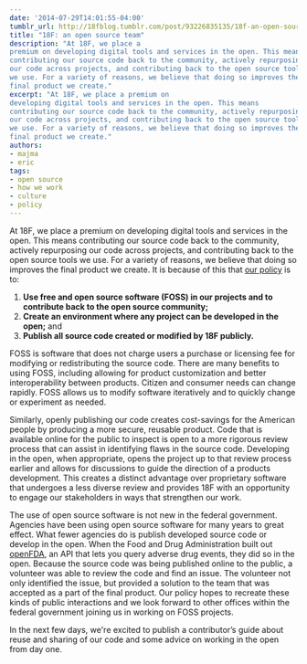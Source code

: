 ```yaml
---
date: '2014-07-29T14:01:55-04:00'
tumblr_url: http://18fblog.tumblr.com/post/93226835135/18f-an-open-source-team
title: "18F: an open source team"
description: "At 18F, we place a
premium on developing digital tools and services in the open. This means
contributing our source code back to the community, actively repurposing
our code across projects, and contributing back to the open source tools
we use. For a variety of reasons, we believe that doing so improves the
final product we create."
excerpt: "At 18F, we place a premium on
developing digital tools and services in the open. This means
contributing our source code back to the community, actively repurposing
our code across projects, and contributing back to the open source tools
we use. For a variety of reasons, we believe that doing so improves the
final product we create."
authors:
- majma
- eric
tags:
- open source
- how we work
- culture
- policy
---
```


At 18F, we place a premium on developing digital tools and services in
the open. This means contributing our source code back to the community,
actively repurposing our code across projects, and contributing back to
the open source tools we use. For a variety of reasons, we believe that
doing so improves the final product we create. It is because of this
that [our
policy](https://github.com/18F/open-source-policy/blob/master/policy.md)
is to:

1.  **Use free and open source software (FOSS) in our projects and to
    contribute back to the open source community;**
2.  **Create an environment where any project can be developed in the
    open;** and
3.  **Publish all source code created or modified by 18F publicly.**

FOSS is software that does not charge users a purchase or licensing fee
for modifying or redistributing the source code. There are many benefits
to using FOSS, including allowing for product customization and better
interoperability between products. Citizen and consumer needs can change
rapidly. FOSS allows us to modify software iteratively and to quickly
change or experiment as needed.

Similarly, openly publishing our code creates cost-savings for the
American people by producing a more secure, reusable product. Code that
is available online for the public to inspect is open to a more rigorous
review process that can assist in identifying flaws in the source code.
Developing in the open, when appropriate, opens the project up to that
review process earlier and allows for discussions to guide the direction
of a products development. This creates a distinct advantage over
proprietary software that undergoes a less diverse review and provides
18F with an opportunity to engage our stakeholders in ways that
strengthen our work.

The use of open source software is not new in the federal government.
Agencies have been using open source software for many years to great
effect. What fewer agencies do is publish developed source code or
develop in the open. When the Food and Drug Administration built out
[openFDA](https://open.fda.gov), an API that lets you query adverse drug
events, they did so in the open. Because the source code was being
published online to the public, a volunteer was able to review the code
and find an issue. The volunteer not only identified the issue, but
provided a solution to the team that was accepted as a part of the final
product. Our policy hopes to recreate these kinds of public interactions
and we look forward to other offices within the federal government
joining us in working on FOSS projects.

In the next few days, we're excited to publish a contributor’s guide
about reuse and sharing of our code and some advice on working in the
open from day one.

